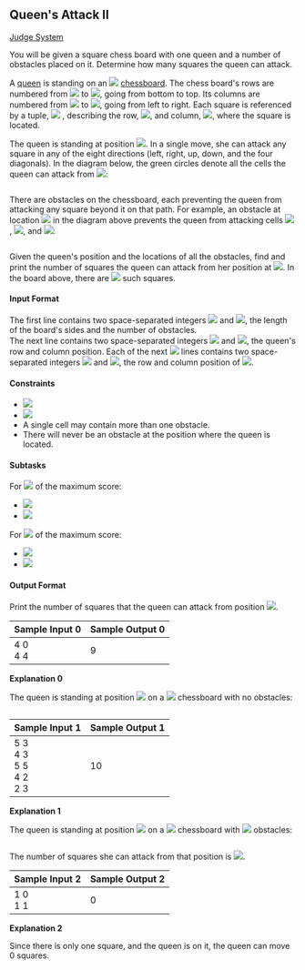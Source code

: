 ## Queen's Attack II

[Judge System](https://www.hackerrank.com/challenges/queens-attack-2/problem)

You will be given a square chess board with one queen and a number of obstacles placed on it. Determine how many squares the queen can attack.

A [queen](https://en.wikipedia.org/wiki/Queen_%28chess%29) is standing on an <img src="https://latex.codecogs.com/svg.latex?\Large&space;n\times{n}"> [chessboard](https://en.wikipedia.org/wiki/Chess). The chess board's rows are numbered from <img src="https://latex.codecogs.com/svg.latex?\Large&space;1"> to <img src="https://latex.codecogs.com/svg.latex?\Large&space;n">, going from bottom to top. Its columns are numbered from <img src="https://latex.codecogs.com/svg.latex?\Large&space;1"> to <img src="https://latex.codecogs.com/svg.latex?\Large&space;n">, going from left to right. Each square is referenced by a tuple, <img src="https://latex.codecogs.com/svg.latex?\Large&space;(r,c)"> , describing the row, <img src="https://latex.codecogs.com/svg.latex?\Large&space;r">, and column, <img src="https://latex.codecogs.com/svg.latex?\Large&space;c">, where the square is located.

The queen is standing at position <img src="https://latex.codecogs.com/svg.latex?\Large&space;r_q,c_q">. In a single move, she can attack any square in any of the eight directions (left, right, up, down, and the four diagonals). In the diagram below, the green circles denote all the cells the queen can attack from <img src="https://latex.codecogs.com/svg.latex?\Large&space;(4,4)">:

![]()

There are obstacles on the chessboard, each preventing the queen from attacking any square beyond it on that path. For example, an obstacle at location <img src="https://latex.codecogs.com/svg.latex?\Large&space;(3,5)"> in the diagram above prevents the queen from attacking cells <img src="https://latex.codecogs.com/svg.latex?\Large&space;(3,5)">, <img src="https://latex.codecogs.com/svg.latex?\Large&space;(2,6)">, and <img src="https://latex.codecogs.com/svg.latex?\Large&space;(1,7)">:

![]()

Given the queen's position and the locations of all the obstacles, find and print the number of squares the queen can attack from her position at <img src="https://latex.codecogs.com/svg.latex?\Large&space;(r_q,r_c)">. In the board above, there are <img src="https://latex.codecogs.com/svg.latex?\Large&space;24"> such squares.

#### Input Format

The first line contains two space-separated integers <img src="https://latex.codecogs.com/svg.latex?\Large&space;n"> and <img src="https://latex.codecogs.com/svg.latex?\Large&space;k">, the length of the board's sides and the number of obstacles.<br>
The next line contains two space-separated integers <img src="https://latex.codecogs.com/svg.latex?\Large&space;r_q"> and <img src="https://latex.codecogs.com/svg.latex?\Large&space;c_q">, the queen's row and column position.
Each of the next <img src="https://latex.codecogs.com/svg.latex?\Large&space;k"> lines contains two space-separated integers <img src="https://latex.codecogs.com/svg.latex?\Large&space;r[i]"> and <img src="https://latex.codecogs.com/svg.latex?\Large&space;c[i]">, the row and column position of <img src="https://latex.codecogs.com/svg.latex?\Large&space;obstacle[i]">.

#### Constraints

- <img src="https://latex.codecogs.com/svg.latex?\Large&space;0\le{n}\le{10^5}">
- <img src="https://latex.codecogs.com/svg.latex?\Large&space;0\le{k}\le{10^5}">
- A single cell may contain more than one obstacle.
- There will never be an obstacle at the position where the queen is located.

#### Subtasks

For <img src="https://latex.codecogs.com/svg.latex?\Large&space;30%"> of the maximum score:

- <img src="https://latex.codecogs.com/svg.latex?\Large&space;0<n\le{100}">
- <img src="https://latex.codecogs.com/svg.latex?\Large&space;0\le{k}\le{100}">

For <img src="https://latex.codecogs.com/svg.latex?\Large&space;55%"> of the maximum score:

- <img src="https://latex.codecogs.com/svg.latex?\Large&space;0<n\le{1000}">
- <img src="https://latex.codecogs.com/svg.latex?\Large&space;0\le{k}\le{10^5}">

#### Output Format

Print the number of squares that the queen can attack from position <img src="https://latex.codecogs.com/svg.latex?\Large&space;(r_q,c_q)">.

Sample Input 0|Sample Output 0
-|-
4 0<br>4 4|9

**Explanation 0**

The queen is standing at position <img src="https://latex.codecogs.com/svg.latex?\Large&space;(4,4)"> on a <img src="https://latex.codecogs.com/svg.latex?\Large&space;4\times{4}"> chessboard with no obstacles:

![]()

Sample Input 1|Sample Output 1
-|-
5 3<br>4 3<br>5 5<br>4 2<br>2 3|10

**Explanation 1**

The queen is standing at position <img src="https://latex.codecogs.com/svg.latex?\Large&space;(4,3)"> on a <img src="https://latex.codecogs.com/svg.latex?\Large&space;5\times{5}"> chessboard with <img src="https://latex.codecogs.com/svg.latex?\Large&space;k=3"> obstacles:

![]()

The number of squares she can attack from that position is <img src="https://latex.codecogs.com/svg.latex?\Large&space;10">.

Sample Input 2|Sample Output 2
-|-
1 0<br>1 1|0

**Explanation 2**

Since there is only one square, and the queen is on it, the queen can move 0 squares.
